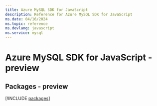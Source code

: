 ```yaml
---
title: Azure MySQL SDK for JavaScript
description: Reference for Azure MySQL SDK for JavaScript
ms.date: 04/16/2024
ms.topic: reference
ms.devlang: javascript
ms.service: mysql
---
```

# Azure MySQL SDK for JavaScript - preview
## Packages - preview
[!INCLUDE [packages](mysql-index.md)]